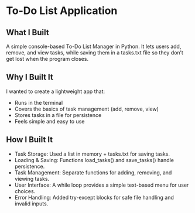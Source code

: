 # To-Do List Application
## What I Built
A simple console-based To-Do List Manager in Python. It lets users add, remove, and view tasks, while saving them in a tasks.txt file so they don’t get lost when the program closes.
## Why I Built It
I wanted to create a lightweight app that:
* Runs in the terminal
* Covers the basics of task management (add, remove, view)
* Stores tasks in a file for persistence
* Feels simple and easy to use
## How I Built It
* Task Storage: Used a list in memory + tasks.txt for saving tasks.
* Loading & Saving: Functions load_tasks() and save_tasks() handle persistence.
* Task Management: Separate functions for adding, removing, and viewing tasks.
* User Interface: A while loop provides a simple text-based menu for user choices.
* Error Handling: Added try-except blocks for safe file handling and invalid inputs.
